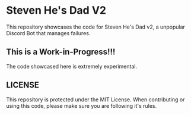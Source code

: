 # Steven He's Dad V2
This repository showcases the code for Steven He's Dad v2, a unpopular Discord Bot that manages failures.

## This is a Work-in-Progress!!!
The code showcased here is extremely experimental.

## LICENSE
This repository is protected under the MIT License. When contributing or using this code, please make sure you are following it's rules.
